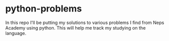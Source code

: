 # python-problems

In this repo I'll be putting my solutions to various problems I find from Neps Academy using python. This will help me track my studying on the language.
